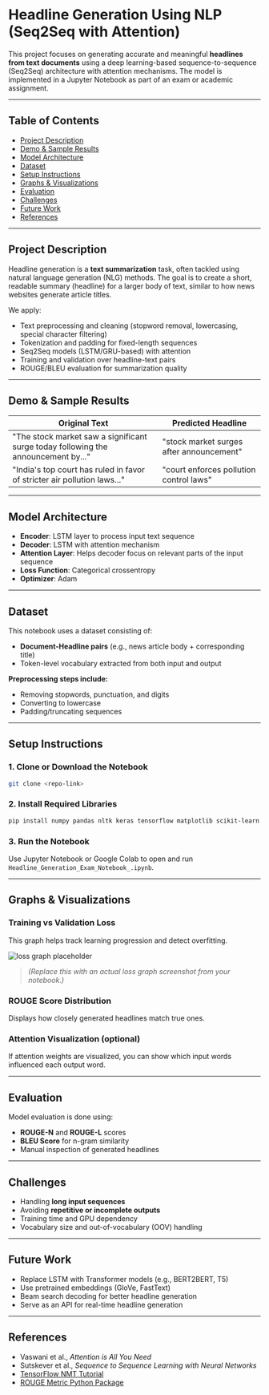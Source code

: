 #  Headline Generation Using NLP (Seq2Seq with Attention)

This project focuses on generating accurate and meaningful **headlines from text documents** using a deep learning-based sequence-to-sequence (Seq2Seq) architecture with attention mechanisms. The model is implemented in a Jupyter Notebook as part of an exam or academic assignment.

---

##  Table of Contents

- [Project Description](#project-description)
- [Demo & Sample Results](#demo--sample-results)
- [Model Architecture](#model-architecture)
- [Dataset](#dataset)
- [Setup Instructions](#setup-instructions)
- [Graphs & Visualizations](#graphs--visualizations)
- [Evaluation](#evaluation)
- [Challenges](#challenges)
- [Future Work](#future-work)
- [References](#references)

---

## Project Description

Headline generation is a **text summarization** task, often tackled using natural language generation (NLG) methods. The goal is to create a short, readable summary (headline) for a larger body of text, similar to how news websites generate article titles.

We apply:
- Text preprocessing and cleaning (stopword removal, lowercasing, special character filtering)
- Tokenization and padding for fixed-length sequences
- Seq2Seq models (LSTM/GRU-based) with attention
- Training and validation over headline-text pairs
- ROUGE/BLEU evaluation for summarization quality

---

##  Demo & Sample Results

|  Original Text |  Predicted Headline |
|------------------|----------------------|
| "The stock market saw a significant surge today following the announcement by..." | "stock market surges after announcement" |
| "India's top court has ruled in favor of stricter air pollution laws..." | "court enforces pollution control laws" |

---

##  Model Architecture

- **Encoder**: LSTM layer to process input text sequence
- **Decoder**: LSTM with attention mechanism
- **Attention Layer**: Helps decoder focus on relevant parts of the input sequence
- **Loss Function**: Categorical crossentropy
- **Optimizer**: Adam

---

##  Dataset

This notebook uses a dataset consisting of:
- **Document-Headline pairs** (e.g., news article body + corresponding title)
- Token-level vocabulary extracted from both input and output

**Preprocessing steps include:**
- Removing stopwords, punctuation, and digits
- Converting to lowercase
- Padding/truncating sequences

---

##  Setup Instructions

### 1. Clone or Download the Notebook

```bash
git clone <repo-link>
```

### 2. Install Required Libraries

```bash
pip install numpy pandas nltk keras tensorflow matplotlib scikit-learn
```

### 3. Run the Notebook

Use Jupyter Notebook or Google Colab to open and run `Headline_Generation_Exam_Notebook_.ipynb`.

---

## Graphs & Visualizations

###  Training vs Validation Loss

This graph helps track learning progression and detect overfitting.

![loss graph placeholder](https://via.placeholder.com/500x300?text=Training+vs+Validation+Loss)

> *(Replace this with an actual loss graph screenshot from your notebook.)*

###  ROUGE Score Distribution

Displays how closely generated headlines match true ones.

###  Attention Visualization (optional)

If attention weights are visualized, you can show which input words influenced each output word.

---

##  Evaluation

Model evaluation is done using:
- **ROUGE-N** and **ROUGE-L** scores
- **BLEU Score** for n-gram similarity
- Manual inspection of generated headlines

---

##  Challenges

- Handling **long input sequences**
- Avoiding **repetitive or incomplete outputs**
- Training time and GPU dependency
- Vocabulary size and out-of-vocabulary (OOV) handling

---

##  Future Work

- Replace LSTM with Transformer models (e.g., BERT2BERT, T5)
- Use pretrained embeddings (GloVe, FastText)
- Beam search decoding for better headline generation
- Serve as an API for real-time headline generation

---

##  References

- Vaswani et al., *Attention is All You Need*
- Sutskever et al., *Sequence to Sequence Learning with Neural Networks*
- [TensorFlow NMT Tutorial](https://www.tensorflow.org/tutorials/text/nmt_with_attention)
- [ROUGE Metric Python Package](https://pypi.org/project/rouge/)

